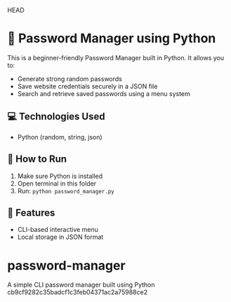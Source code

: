  HEAD
# 🔐 Password Manager using Python

This is a beginner-friendly Password Manager built in Python. It allows you to:
- Generate strong random passwords
- Save website credentials securely in a JSON file
- Search and retrieve saved passwords using a menu system

## 💻 Technologies Used
- Python (random, string, json)

## 📂 How to Run
1. Make sure Python is installed
2. Open terminal in this folder
3. Run: `python password_manager.py`

## 📌 Features
- CLI-based interactive menu
- Local storage in JSON format
# password-manager
A simple CLI password manager built using Python
cb9cf9282c35badcf1c3feb04371ac2a75988ce2
